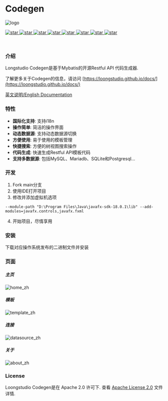 # Codegen

![logo](https://user-images.githubusercontent.com/40263163/194675495-957bf41a-89e0-4bf7-aaaa-fcade5568953.png)

<p align="left">
  <a href="https://openjdk.org/projects/jdk/17">
    <img alt="star" class="no-zoom" src="https://img.shields.io/badge/Java-17-blue">
  </a>

  <a href="https://spring.io/projects/spring-framework">
    <img alt="star" class="no-zoom" src="https://img.shields.io/badge/Spring%20Framework-5.3.23-blue">
  </a>

  <a href="https://openjfx.io">
    <img alt="star" class="no-zoom" src="https://img.shields.io/badge/JavaFX-18-blue">
  </a>

  <a href="https://mybatis.org/mybatis-3">
    <img alt="star" class="no-zoom" src="https://img.shields.io/badge/Mybatis-3.5.11-blue">
  </a>

  <a href="https://baomidou.com">
    <img alt="star" class="no-zoom" src="https://img.shields.io/badge/Mybatis--Plus-3.5.2-blue">
  </a>

  <a href="https://www.mysql.com">
    <img alt="star" class="no-zoom" src="https://img.shields.io/badge/MySQL-8.0.3-blue">
  </a>

  <a href="https://www.sqlite.org">
    <img alt="star" class="no-zoom" src="https://img.shields.io/badge/SQLite-3.39.3-blue">
  </a>

  <a href="http://www.apache.org/licenses/LICENSE-2.0">
    <img alt="star" class="no-zoom" src="https://img.shields.io/badge/License-Apache--2.0-brightgreen">
  </a>
</p>

<br/>

### 介绍
Longstudio Codegen是基于Mybatis的开源Restful API 代码生成器.

了解更多关于Codegen的信息，请访问 [https://loongstudio.github.io/docs/](https://loongstudio.github.io/docs/)

[英文说明/English Documentation](README.md)

### 特性

* **国际化支持**: 支持i18n
* **操作简单**: 简洁的操作界面
* **动态数据源**: 支持动态数据源切换
* **方便使用**: 易于使用的模板管理
* **快捷搜索**: 方便的树视图搜索操作
* **代码生成**: 快速生成Restful API模板代码
* **支持多数据源**: 包括MySQL、Mariadb、SQLite和Postgresql...

### 开发

1. Fork main分支
2. 使用IDE打开项目
3. 修改并添加虚拟机选项
```shell
--module-path "D:\Program Files\Java\javafx-sdk-18.0.1\lib" --add-modules=javafx.controls,javafx.fxml
```

4. 开始项目，尽情享用

### 安装

下载对应操作系统发布的二进制文件并安装

### 页面

##### 主页

![home_zh](https://user-images.githubusercontent.com/40263163/197484742-9cfe89f1-3dfb-4e5b-acb2-2896ffb088c6.png)

##### 模板

![template_zh](https://user-images.githubusercontent.com/40263163/197484816-af17f1b8-6c9d-4d08-a840-58d74c91a91f.png)

##### 连接

![datasource_zh](https://user-images.githubusercontent.com/40263163/197484842-68a3be4f-5ac2-45ad-9f12-5eae8fcf5707.png)

##### 关于

![about_zh](https://user-images.githubusercontent.com/40263163/197484897-32eec337-29e7-4e9c-bfcf-dac618d163b9.png)

### License

Loongstudio Codegen是在 Apache 2.0 许可下. 查看 [Apache License 2.0](http://www.apache.org/licenses/LICENSE-2.0) 文件详情.
